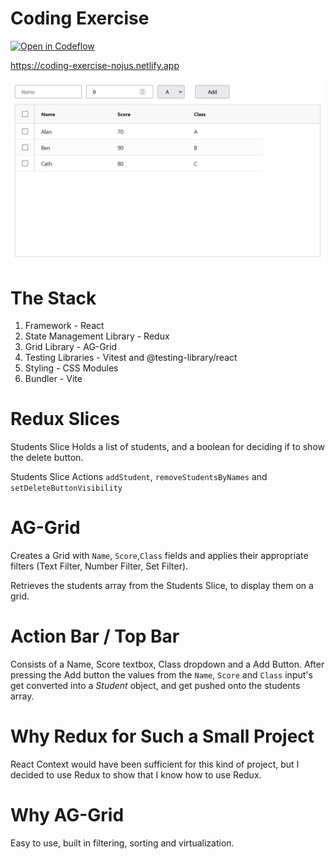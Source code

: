 # Coding Exercise
[![Open in Codeflow](https://developer.stackblitz.com/img/open_in_codeflow.svg)](https:///pr.new/Nojus0/coding-exercise)

https://coding-exercise-nojus.netlify.app

![Home Page](https://raw.githubusercontent.com/Nojus0/coding-exercise/main/images/homepage.png)

# The Stack
1. Framework - React
2. State Management Library - Redux
3. Grid Library - AG-Grid
4. Testing Libraries - Vitest and @testing-library/react
5. Styling - CSS Modules
6. Bundler - Vite

# Redux Slices
Students Slice Holds a list of students, and a boolean for deciding if to show the delete button.

Students Slice Actions `addStudent`, `removeStudentsByNames` and `setDeleteButtonVisibility`

# AG-Grid
Creates a Grid with `Name`, `Score`,`Class` fields and applies their appropriate filters (Text Filter, Number Filter, Set Filter).

Retrieves the students array from the Students Slice, to display them on a grid.

# Action Bar / Top Bar
Consists of a Name, Score textbox, Class dropdown and a Add Button.
After pressing the Add button the values from the `Name`, `Score` and `Class` input's get converted into a _Student_ object, and get pushed onto the students array.

# Why Redux for Such a Small Project
React Context would have been sufficient for this kind of project, but I decided to use Redux to show that I know how to use Redux.

# Why AG-Grid
Easy to use, built in filtering, sorting and virtualization.
